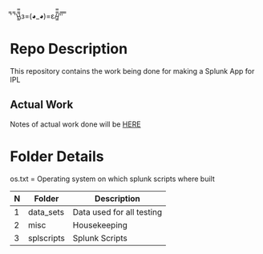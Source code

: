 ̿' ̿'\̵͇̿̿\з=(◕_◕)=ε/̵͇̿̿/'̿'̿ ̿

# Repo Description 

This repository contains the work being done for making a Splunk App for IPL 

## Actual Work 

Notes of actual work done will be <a href="https://www.notion.so/Splunk-Sports-Stats-Dashboard-d1b1e5183bcd4f029bf92b7d4239e246 " target="_blank"> HERE </a>

# Folder Details 

os.txt = Operating system on which splunk scripts where built 

N | Folder | Description
--- | --- | --- 
1 | data_sets | Data used for all testing 
2 | misc | Housekeeping | misc | Housekeeping Stuff
3 | splscripts | Splunk Scripts 

